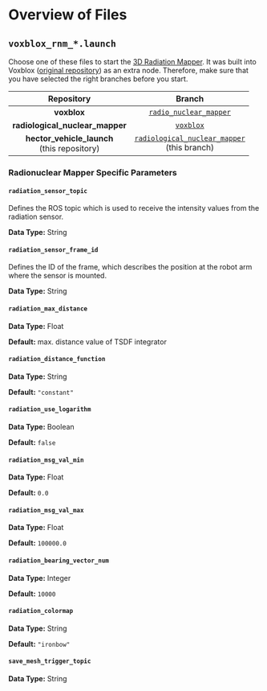 # Overview of Files

## `voxblox_rnm_*.launch`

Choose one of these files to start the [3D Radiation Mapper](https://git.sim.informatik.tu-darmstadt.de/hector/hector_voxblox/-/tree/radio_nuclear_mapper). It was built into Voxblox ([original repository](https://github.com/ethz-asl/voxblox)) as an extra node. Therefore, make sure that you have selected the right branches before you start.

| Repository | Branch |
|:-:|:-:|
| **voxblox** | [`radio_nuclear_mapper`](https://git.sim.informatik.tu-darmstadt.de/hector/hector_voxblox/-/tree/radio_nuclear_mapper) |
| **radiological_nuclear_mapper** | [`voxblox`](https://git.sim.informatik.tu-darmstadt.de/hector/hector_enrich/-/tree/voxblox/radiological_nuclear_mapper) |
| **hector_vehicle_launch**<br>(this repository) | [`radiological_nuclear_mapper`](https://github.com/tu-darmstadt-ros-pkg/hector_vehicle_launch/tree/radiological_nuclear_mapper)<br>(this branch) |

### Radionuclear Mapper Specific Parameters

#### `radiation_sensor_topic`
Defines the ROS topic which is used to receive the intensity values from the radiation sensor. 

**Data Type:** String

#### `radiation_sensor_frame_id`
Defines the ID of the frame, which describes the position at the robot arm where the sensor is mounted. 

**Data Type:** String

#### `radiation_max_distance`


**Data Type:** Float

**Default:** max. distance value of TSDF integrator

#### `radiation_distance_function`
**Data Type:** String

**Default:** `"constant"`

#### `radiation_use_logarithm`
**Data Type:** Boolean

**Default:** `false`

#### `radiation_msg_val_min`
**Data Type:** Float

**Default:** `0.0`

#### `radiation_msg_val_max`
**Data Type:** Float

**Default:** `100000.0`

#### `radiation_bearing_vector_num`
**Data Type:** Integer

**Default:** `10000`

#### `radiation_colormap`
**Data Type:** String

**Default:** `"ironbow"`

#### `save_mesh_trigger_topic`
**Data Type:** String
